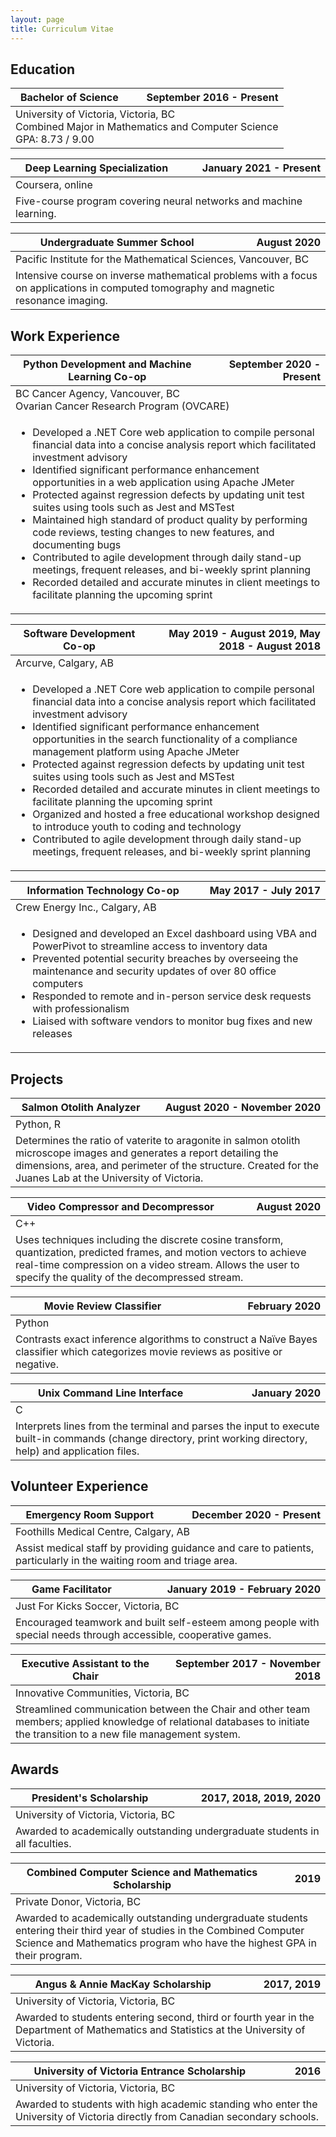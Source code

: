 ```yaml
---
layout: page
title: Curriculum Vitae
---
```


## Education


<table>
<thead>
    <tr>
        <th>Bachelor of Science</th>
        <th align="right">September 2016 - Present</th>
    </tr>
</thead>
    <tbody>
        <tr>
            <td colspan="2">University of Victoria, Victoria, BC
            <br>
            Combined Major in Mathematics and Computer Science
            <br>
            GPA: 8.73 / 9.00</td>
        </tr>
    </tbody>
</table>

<table>
<thead>
    <tr>
        <th>Deep Learning Specialization</th>
        <th align="right">January 2021 - Present</th>
    </tr>
</thead>
    <tbody>
        <tr>
            <td colspan="2">Coursera, online</td>
        </tr>
        <tr>
            <td colspan="2">Five-course program covering neural networks and machine learning.</td>
        </tr>
    </tbody>
</table>

<table>
<thead>
    <tr>
        <th>Undergraduate Summer School</th>
        <th align="right">August 2020</th>
    </tr>
</thead>
    <tbody>
        <tr>
            <td colspan="2">Pacific Institute for the Mathematical Sciences, Vancouver, BC</td>
        </tr>
        <tr>
            <td colspan="2">Intensive course on inverse mathematical problems with a focus on applications in computed tomography and magnetic resonance imaging.</td>
        </tr>
    </tbody>
</table>

## Work Experience


<table>
<thead>
    <tr>
        <th>Python Development and Machine Learning Co-op</th>
        <th align="right">September 2020 - Present</th>
    </tr>
</thead>
    <tbody>
        <tr>
            <td colspan="2">BC Cancer Agency, Vancouver, BC
            <br>
            Ovarian Cancer Research Program (OVCARE)
            </td>
        </tr>
        <tr>
            <td colspan="2">
                <ul>
                    <li>Developed a .NET Core web application to compile personal financial data into a concise analysis report which facilitated investment advisory</li>
                    <li>Identified significant performance enhancement opportunities in a web application using Apache JMeter</li>
                    <li>Protected against regression defects by updating unit test suites using tools such as Jest and MSTest</li>
                    <li>Maintained high standard of product quality by performing code reviews, testing changes to new features, and documenting bugs</li>
                    <li>Contributed to agile development through daily stand-up meetings, frequent releases, and bi-weekly sprint planning</li>
                    <li>Recorded detailed and accurate minutes in client meetings to facilitate planning the upcoming sprint</li>
                </ul>
            </td>
        </tr>
    </tbody>
</table>

<table>
<thead>
    <tr>
        <th>Software Development Co-op</th>
        <th align="right">May 2019 - August 2019, May 2018 - August 2018</th>
    </tr>
</thead>
    <tbody>
        <tr>
            <td colspan="2">Arcurve, Calgary, AB</td>
        </tr>
        <tr>
            <td colspan="2">
                <ul>
                    <li>Developed a .NET Core web application to compile personal financial data into a concise analysis report which facilitated investment advisory</li>
                    <li>Identified significant performance enhancement opportunities in the search functionality of a compliance management platform using Apache JMeter</li>
                    <li>Protected against regression defects by updating unit test suites using tools such as Jest and MSTest</li>
                    <li>Recorded detailed and accurate minutes in client meetings to facilitate planning the upcoming sprint</li>
                    <li>Organized and hosted a free educational workshop designed to introduce youth to coding and technology</li>
                    <li>Contributed to agile development through daily stand-up meetings, frequent releases, and bi-weekly sprint planning</li>
                </ul>
            </td>
        </tr>
    </tbody>
</table>

<table>
<thead>
    <tr>
        <th>Information Technology Co-op</th>
        <th align="right">May 2017 - July 2017</th>
    </tr>
</thead>
    <tbody>
        <tr>
            <td colspan="2">Crew Energy Inc., Calgary, AB</td>
        </tr>
        <tr>
            <td colspan="2">
                <ul>
                    <li>Designed and developed an Excel dashboard using VBA and PowerPivot to streamline access to inventory data</li>
                    <li>Prevented potential security breaches by overseeing the maintenance and security updates of over 80 office computers</li>
                    <li>Responded to remote and in-person service desk requests with professionalism</li>
                    <li>Liaised with software vendors to monitor bug fixes and new releases</li>
                </ul>
            </td>
        </tr>
    </tbody>
</table>

## Projects


<table>
<thead>
    <tr>
        <th>Salmon Otolith Analyzer</th>
        <th align="right">August 2020 - November 2020</th>
    </tr>
</thead>
    <tbody>
        <tr>
            <td colspan="2">Python, R</td>
        </tr>
        <tr>
            <td colspan="2">Determines the ratio of vaterite to aragonite in salmon otolith microscope images and generates a report detailing the dimensions, area, and perimeter of the structure. Created for the Juanes Lab at the University of Victoria.</td>
        </tr>
    </tbody>
</table>

<table>
<thead>
    <tr>
        <th>Video Compressor and Decompressor</th>
        <th align="right">August 2020</th>
    </tr>
</thead>
    <tbody>
        <tr>
            <td colspan="2">C++</td>
        </tr>
        <tr>
            <td colspan="2">Uses techniques including the discrete cosine transform, quantization, predicted frames, and motion vectors to achieve real-time compression on a video stream. Allows the user to specify the quality of the decompressed stream.</td>
        </tr>
    </tbody>
</table>

<table>
<thead>
    <tr>
        <th>Movie Review Classifier</th>
        <th align="right">February 2020</th>
    </tr>
</thead>
    <tbody>
        <tr>
            <td colspan="2">Python</td>
        </tr>
        <tr>
            <td colspan="2">Contrasts exact inference algorithms to construct a Naïve Bayes classifier which categorizes movie reviews as positive or negative.</td>
        </tr>
    </tbody>
</table>

<table>
<thead>
    <tr>
        <th>Unix Command Line Interface</th>
        <th align="right">January 2020</th>
    </tr>
</thead>
    <tbody>
        <tr>
            <td colspan="2">C</td>
        </tr>
        <tr>
            <td colspan="2">Interprets lines from the terminal and parses the input to execute built-in commands (change directory, print working directory, help) and application files.</td>
        </tr>
    </tbody>
</table>


## Volunteer Experience


<table>
<thead>
    <tr>
        <th>Emergency Room Support</th>
        <th align="right">December 2020 - Present</th>
    </tr>
</thead>
    <tbody>
        <tr>
            <td colspan="2">Foothills Medical Centre, Calgary, AB</td>
        </tr>
        <tr>
            <td colspan="2">Assist medical staff by providing guidance and care to patients, particularly in the waiting room and triage area.</td>
        </tr>
    </tbody>
</table>

<table>
<thead>
    <tr>
        <th>Game Facilitator</th>
        <th align="right">January 2019 - February 2020</th>
    </tr>
</thead>
    <tbody>
        <tr>
            <td colspan="2">Just For Kicks Soccer, Victoria, BC</td>
        </tr>
        <tr>
            <td colspan="2">Encouraged teamwork and built self-esteem among people with special needs through accessible, cooperative games.</td>
        </tr>
    </tbody>
</table>

<table>
<thead>
    <tr>
        <th>Executive Assistant to the Chair</th>
        <th align="right">September 2017 - November 2018</th>
    </tr>
</thead>
    <tbody>
        <tr>
            <td colspan="2">Innovative Communities, Victoria, BC</td>
        </tr>
        <tr>
            <td colspan="2">Streamlined communication between the Chair and other team members; applied knowledge of relational databases to initiate the transition to a new file management system.</td>
        </tr>
    </tbody>
</table>

## Awards


<table>
<thead>
    <tr>
        <th>President's Scholarship</th>
        <th align="right">2017, 2018, 2019, 2020</th>
    </tr>
</thead>
    <tbody>
        <tr>
            <td colspan="2">University of Victoria, Victoria, BC</td>
        </tr>
        <tr>
            <td colspan="2">Awarded to academically outstanding undergraduate students in all faculties.</td>
        </tr>
    </tbody>
</table>

<table>
<thead>
    <tr>
        <th>Combined Computer Science and Mathematics Scholarship</th>
        <th align="right">2019</th>
    </tr>
</thead>
    <tbody>
        <tr>
            <td colspan="2">Private Donor, Victoria, BC</td>
        </tr>
        <tr>
            <td colspan="2">Awarded to academically outstanding undergraduate students entering their third year of studies in the Combined Computer Science and Mathematics program who have the highest GPA in their program.</td>
        </tr>
    </tbody>
</table>

<table>
<thead>
    <tr>
        <th>Angus & Annie MacKay Scholarship</th>
        <th align="right">2017, 2019</th>
    </tr>
</thead>
    <tbody>
        <tr>
            <td colspan="2">University of Victoria, Victoria, BC</td>
        </tr>
        <tr>
            <td colspan="2">Awarded to students entering second, third or fourth year in the Department of Mathematics and Statistics at the University of Victoria.</td>
        </tr>
    </tbody>
</table>

<table>
<thead>
    <tr>
        <th>University of Victoria Entrance Scholarship</th>
        <th align="right">2016</th>
    </tr>
</thead>
    <tbody>
        <tr>
            <td colspan="2">University of Victoria, Victoria, BC</td>
        </tr>
        <tr>
            <td colspan="2">Awarded to students with high academic standing who enter the University of Victoria directly from Canadian secondary schools.</td>
        </tr>
    </tbody>
</table>


